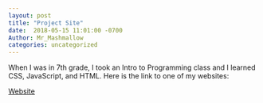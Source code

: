 ```yaml
---
layout: post
title: "Project Site"
date:  2018-05-15 11:01:00 -0700 
Author: Mr_Mashmallow
categories: uncategorized
---
```


When I was in 7th grade, I took an Intro to Programming class and I learned CSS, JavaScript, and HTML. 
Here is the link to one of my websites:

[Website][url]

[url]: file:///Users/mac6/Documents/%20website/index.html
